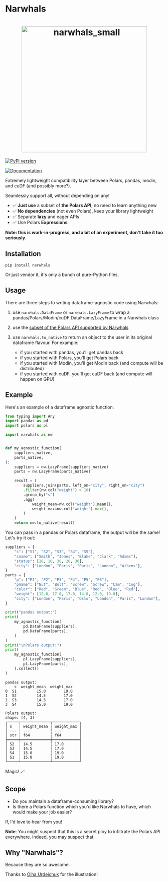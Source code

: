 # Narwhals

<h1 align="center">
	<img
		width="400"
		alt="narwhals_small"
		src="https://github.com/MarcoGorelli/narwhals/assets/33491632/26be901e-5383-49f2-9fbd-5c97b7696f27">
</h1>

[![PyPI version](https://badge.fury.io/py/narwhals.svg)](https://badge.fury.io/py/narwhals)

[![Documentation](https://img.shields.io/badge/Documentation-coolgreen?style=flat&link=https://marcogorelli.github.io/narwhals/)](https://marcogorelli.github.io/narwhals/)

Extremely lightweight compatibility layer between Polars, pandas, modin, and cuDF (and possibly more?).

Seamlessly support all, without depending on any!

- ✅ **Just use** a subset of **the Polars API**, no need to learn anything new
- ✅ **No dependencies** (not even Polars), keep your library lightweight
- ✅ Separate **lazy** and eager APIs
- ✅ Use Polars **Expressions**

**Note: this is work-in-progress, and a bit of an experiment, don't take it too seriously**.

## Installation

```
pip install narwhals
```
Or just vendor it, it's only a bunch of pure-Python files.

## Usage

There are three steps to writing dataframe-agnostic code using Narwhals:

1. use `narwhals.DataFrame` or `narwhals.LazyFrame` to wrap a pandas/Polars/Modin/cuDF
   DataFrame/LazyFrame in a Narwhals class
2. use the [subset of the Polars API supported by Narwhals](https://marcogorelli.github.io/narwhals/api-reference/narwhals/)
3. use `narwhals.to_native` to return an object to the user in its original
   dataframe flavour. For example:

   - if you started with pandas, you'll get pandas back
   - if you started with Polars, you'll get Polars back
   - if you started with Modin, you'll get Modin back (and compute will be distributed)
   - if you started with cuDF, you'll get cuDF back (and compute will happen on GPU)
   
## Example

Here's an example of a dataframe agnostic function:

```python
from typing import Any
import pandas as pd
import polars as pl

import narwhals as nw


def my_agnostic_function(
    suppliers_native,
    parts_native,
):
    suppliers = nw.LazyFrame(suppliers_native)
    parts = nw.LazyFrame(parts_native)

    result = (
        suppliers.join(parts, left_on="city", right_on="city")
        .filter(nw.col("weight") > 10)
        .group_by("s")
        .agg(
            weight_mean=nw.col("weight").mean(),
            weight_max=nw.col("weight").max(),
        )
    )
    return nw.to_native(result)
```
You can pass in a pandas or Polars dataframe, the output will be the same!
Let's try it out:

```python
suppliers = {
    "s": ["S1", "S2", "S3", "S4", "S5"],
    "sname": ["Smith", "Jones", "Blake", "Clark", "Adams"],
    "status": [20, 10, 30, 20, 30],
    "city": ["London", "Paris", "Paris", "London", "Athens"],
}
parts = {
    "p": ["P1", "P2", "P3", "P4", "P5", "P6"],
    "pname": ["Nut", "Bolt", "Screw", "Screw", "Cam", "Cog"],
    "color": ["Red", "Green", "Blue", "Red", "Blue", "Red"],
    "weight": [12.0, 17.0, 17.0, 14.0, 12.0, 19.0],
    "city": ["London", "Paris", "Oslo", "London", "Paris", "London"],
}

print("pandas output:")
print(
    my_agnostic_function(
        pd.DataFrame(suppliers),
        pd.DataFrame(parts),
    )
)
print("\nPolars output:")
print(
    my_agnostic_function(
        pl.LazyFrame(suppliers),
        pl.LazyFrame(parts),
    ).collect()
)
```

```
pandas output:
    s  weight_mean  weight_max
0  S1         15.0        19.0
1  S2         14.5        17.0
2  S3         14.5        17.0
3  S4         15.0        19.0

Polars output:
shape: (4, 3)
┌─────┬─────────────┬────────────┐
│ s   ┆ weight_mean ┆ weight_max │
│ --- ┆ ---         ┆ ---        │
│ str ┆ f64         ┆ f64        │
╞═════╪═════════════╪════════════╡
│ S2  ┆ 14.5        ┆ 17.0       │
│ S3  ┆ 14.5        ┆ 17.0       │
│ S4  ┆ 15.0        ┆ 19.0       │
│ S1  ┆ 15.0        ┆ 19.0       │
└─────┴─────────────┴────────────┘
```
Magic! 🪄 

## Scope

- Do you maintain a dataframe-consuming library?
- Is there a Polars function which you'd like Narwhals to have, which would make your job easier?

If, I'd love to hear from you!

**Note**: You might suspect that this is a secret ploy to infiltrate the Polars API everywhere.
Indeed, you may suspect that.

## Why "Narwhals"?

Because they are so awesome.

Thanks to [Olha Urdeichuk](https://www.fiverr.com/olhaurdeichuk) for the illustration!
